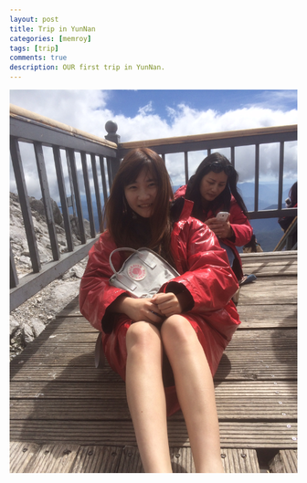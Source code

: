 ```yaml
---
layout: post
title: Trip in YunNan
categories: [memroy]
tags: [trip]
comments: true
description: OUR first trip in YunNan.
---
```


![trip pictures](/images/myimage.jpg)

